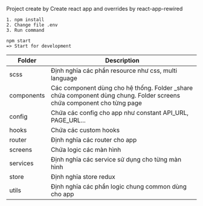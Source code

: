 Project create by Create react app and overrides by react-app-rewired

``` Step run app
1. npm install
2. Change file .env
3. Run command

npm start
=> Start for development

```

| Folder | Description |
| ------ | ------ |
| scss | Định nghĩa các phần resource như css, multi language  |
| components | Các component dùng cho hệ thống. Folder _share chứa component dùng chung. Folder screens chứa component cho từng page |
| config | Chứa các config cho app như constant API_URL, PAGE_URL... |
| hooks | Chứa các custom hooks  |
| router | Định nghĩa các router cho app |
| screens | Chứa logic các màn hình |
| services | Định nghĩa các service sử dụng cho từng màn hình |
| store | Định nghĩa store redux |
| utils | Định nghĩa các phần logic chung common dùng cho app  |
